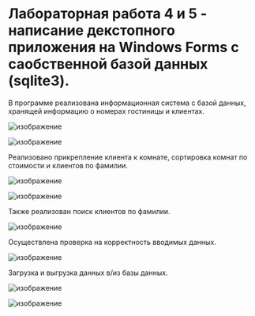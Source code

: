 # Лабораторная работа 4 и 5 - написание декстопного приложения на Windows Forms с саобственной базой данных (sqlite3).

В программе реализована информационная система с базой данных, хранящей информацию о номерах гостиницы и клиентах.

![изображение](https://github.com/user-attachments/assets/9466d21a-e3a2-4a5f-b4b7-b907c2ba766f)

![изображение](https://github.com/user-attachments/assets/500d747a-f7d3-4919-b525-685395d905d3)

Реализовано прикрепление клиента к комнате, сортировка комнат по стоимости и клиентов по фамилии.

![изображение](https://github.com/user-attachments/assets/add7b87e-a0b3-4d8e-b63d-9bcc95746597)

![изображение](https://github.com/user-attachments/assets/15d8f4e1-2ffe-43d1-965c-5ed24556fca5)

Также реализован поиск клиентов по фамилии.

![изображение](https://github.com/user-attachments/assets/4a85440d-c4ff-4ea7-99ae-875730a85cf1)

Осуществлена проверка на корректность вводимых данных.

![изображение](https://github.com/user-attachments/assets/a6642458-1d2a-40f6-9f74-467877f13dc2)

Загрузка и выгрузка данных в/из базы данных.

![изображение](https://github.com/user-attachments/assets/130c17b3-f28b-42c9-a3e7-028a133c5913)

![изображение](https://github.com/user-attachments/assets/564b27b8-f010-4ae2-b355-7e8eeb537c58)
